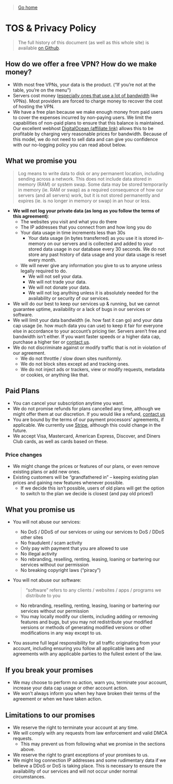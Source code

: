 <blockquote>
<p><a href="/">Go home</a></p>
</blockquote>
<h1 id="tos--privacy-policy">TOS &amp; Privacy Policy</h1>
<blockquote>
<p>The full history of this document (as well as this whole site) is available <a href="https://github.com/realprogrammer5000/SlipstreamVPN">on Github</a>.</p>
</blockquote>
<h2 id="how-do-we-offer-a-free-vpn-how-do-we-make-money">How do we offer a free VPN? How do we make money?</h2>
<ul>
<li>With most free VPNs, your data is the product. (“If you’re not at the table, you’re on the menu”)</li>
<li>Servers cost money (<a href="https://www.reddit.com/r/webdev/comments/89ff8l/why_is_aws_so_outrageously_expensive/">especially ones that use a lot of bandwidth</a> like VPNs). Most providers are forced to charge money to recover the cost of hosting the VPN.</li>
<li>We have a free plan because we make enough money from paid users to cover the expenses incurred by non-paying users. We limit the capabilities of non-paid plans to ensure that this balance is maintained. Our excellent webhost <a href="https://m.do.co/c/53c97f26445b">DigitalOcean (affiliate link)</a> allows this to be profitable by charging very reasonable prices for bandwidth. Because of this model, we do not need to sell data and can give you confidence with our no-logging policy you can read about below.</li>
</ul>
<h2 id="what-we-promise-you">What we promise you</h2>
<blockquote>
<p>Log means to write data to disk or any permanent location, including sending across a network. This does not include data stored in memory (RAM) or system swap. Some data may be stored temporarily in memory (ie. RAM or swap) as a required consequence of how our servers (and all servers) work, but it is not stored permanently and expires (ie. is no longer in memory or swap) in an hour or less.</p>
</blockquote>
<ul>
<li><strong>We will not log your private data (as long as you follow the terms of this agreement)</strong>:
<ul>
<li>The websites you visit and what you do there</li>
<li>The IP addresses that you connect from and how long you do</li>
<li>Your data usage in time increments less than 30s
<ul>
<li>Your data usage (in bytes transferred) as you use it is stored in-memory on our servers and is collected and added to your stored data usage in our database every 30 seconds. We do not store any past history of data usage and your data usage is reset every month.</li>
</ul>
</li>
<li>We will never give any information you give to us to anyone unless legally required to do.
<ul>
<li>We will not sell your data.</li>
<li>We will not trade your data.</li>
<li>We will not donate your data.</li>
<li>We will not log anything unless it is absolutely needed for the availability or security of our services.</li>
</ul>
</li>
</ul>
</li>
<li>We will do our best to keep our services up &amp; running, but we cannot guarantee uptime, availability or a lack of bugs in our services or software.</li>
<li>We will limit your data bandwidth (ie. how fast it can go) and your data cap usage (ie. how much data you can use) to keep it fair for everyone else in accordance to your account’s pricing tier. Servers aren’t free and bandwidth isn’t either. If you want faster speeds or a higher data cap, purchase a higher tier or <a href="contact-us">contact us</a>.</li>
<li>We do not discriminate against or modify traffic that is not in violation of our agreement.
<ul>
<li>We do not throttle / slow down sites nuniformly.</li>
<li>We do not block sites except ad and tracking ones.</li>
<li>We do not inject ads or trackers, view or modify requests, metadata or cookies, or anything like that.</li>
</ul>
</li>
</ul>
<h2 id="paid-plans">Paid Plans</h2>
<ul>
<li>You can cancel your subscription anytime you want.</li>
<li>We do not promise refunds for plans cancelled any time, although we might offer them at our discretion. If you would like a refund, <a href="contact-us">contact us</a></li>
<li>You are bound by the terms of our payment processors’ agreements, if applicable. We currently use <a href="https://stripe.com">Stripe</a>, although this could change in the future.</li>
<li>We accept Visa, Mastercard, American Express, Discover, and Diners Club cards, as well as cards based on these.</li>
</ul>
<h3 id="price-changes">Price changes</h3>
<ul>
<li>We might change the prices or features of our plans, or even remove existing plans or add new ones.</li>
<li>Existing customers will be “grandfathered in” – keeping existing plan prices and gaining new features whenever possible.
<ul>
<li>If we decide this isn’t possible, users of old plans will get the option to switch to the plan we decide is closest (and pay old prices!)</li>
</ul>
</li>
</ul>
<h2 id="what-you-promise-us">What you promise us</h2>
<ul>
<li>
<p>You will not abuse our services:</p>
<ul>
<li>No DoS / DDoS of our services or using our services to DoS / DDoS other sites</li>
<li>No fraudulent / scam activity</li>
<li>Only pay with payment that you are allowed to use</li>
<li>No illegal activity</li>
<li>No rebranding, reselling, renting, leasing, loaning or bartering our services without our permission</li>
<li>No breaking copyright laws (“piracy”)</li>
</ul>
</li>
<li>
<p>You will not abuse our software:</p>
<blockquote>
<p>“software” refers to any clients / websites / apps / programs we distribute to you</p>
</blockquote>
<ul>
<li>No rebranding, reselling, renting, leasing, loaning or bartering our services without our permission</li>
<li>You may locally modify our clients, including adding or removing features and bugs, but you may not redistribute your modified versions or methods of generating modified versions or other modifications in any way except to us.</li>
</ul>
</li>
<li>
<p>You assume full legal responsibility for all traffic originating from your account, including ensuring you follow all applicable laws and agreements with any applicable parties to the fullest extent of the law.</p>
</li>
</ul>
<h2 id="if-you-break-your-promises">If you break your promises</h2>
<ul>
<li>We may choose to perform no action, warn you, terminate your account, increase your data cap usage or other account action.</li>
<li>We won’t always inform you when hey have broken their terms of the agreement or when we have taken action.</li>
</ul>
<h2 id="limitations-to-our-promises">Limitations to our promises</h2>
<ul>
<li>We reserve the right to terminate your account at any time.</li>
<li>We will comply with any requests from law enforcement and valid DMCA requests.
<ul>
<li>This may prevent us from following what we promise in the sections above.</li>
</ul>
</li>
<li>We reserve the right to grant exceptions of your promises to us.</li>
<li>We might log connection IP addresses and some rudimentary data if we believe a DDoS or DoS is taking place. This is necessary to ensure the availability of our services and will not occur under normal circumstances.</li>
</ul>

